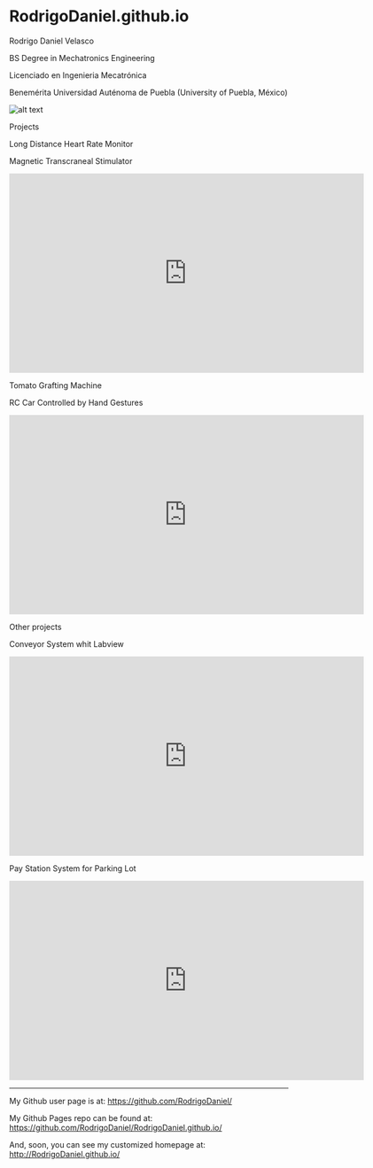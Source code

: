 RodrigoDaniel.github.io
=======================

Rodrigo Daniel Velasco

BS Degree in Mechatronics Engineering 

Licenciado en Ingenieria Mecatrónica

Benemérita Universidad Auténoma de Puebla (University of Puebla, México)

![alt text](http://i.imgur.com/2i35DTo.jpg)

Projects

Long Distance Heart Rate Monitor

Magnetic Transcraneal Stimulator

<iframe width="640" height="360" src="https://www.youtube.com/embed/UcOnweM3HQM" frameborder="0" allowfullscreen></iframe>

Tomato Grafting Machine

RC Car Controlled by Hand Gestures

<iframe width="640" height="360" src="https://www.youtube.com/embed/LH1WCH44ass" frameborder="0" allowfullscreen></iframe>


Other projects

Conveyor System whit Labview

<iframe width="640" height="360" src="https://www.youtube.com/embed/PJYvEvi9W9E" frameborder="0" allowfullscreen></iframe>

Pay Station System for Parking Lot

<iframe width="640" height="360" src="https://www.youtube.com/embed/VmHW46A9GP8" frameborder="0" allowfullscreen></iframe>


_____________________________________________________________
My Github user page is at: 
https://github.com/RodrigoDaniel/

My Github Pages repo can be found at:  
https://github.com/RodrigoDaniel/RodrigoDaniel.github.io/

And, soon, you can see my customized homepage at:
http://RodrigoDaniel.github.io/
